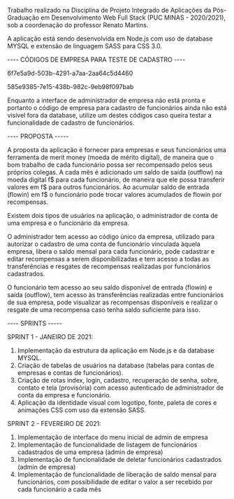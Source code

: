 Trabalho realizado na Disciplina de Projeto Integrado de Aplicações da Pós-Graduação em Desenvolvimento Web Full Stack (PUC MINAS - 2020/2021), sob a coordenação do professor Renato Martins.

A aplicação está sendo desenvolvida em Node.js com uso de database MYSQL e extensão de linguagem SASS para CSS 3.0.


---- CÓDIGOS DE EMPRESA PARA TESTE DE CADASTRO ----

6f7e5a9d-503b-4291-a7aa-2aa64c5d4460

585e9385-7e15-438b-982c-9eb98f097bab

Enquanto a interface de administrador de empresa não está pronta e portanto o código de empresa para cadastro de funcionários ainda não está visível fora da database, utilize um destes códigos caso queira testar a funcionalidade de cadastro de funcionários.


---- PROPOSTA -----

A proposta da aplicação é fornecer para empresas e seus funcionários uma ferramenta de merit money (moeda de mérito digital), de maneira que o bom trabalho de cada funcionário possa ser recompensado pelos seus próprios colegas. A cada mês é adicionado um saldo de saída (outflow) na moeda digital f$ para cada funcionário, de maneira que ele possa transferir valores em f$ para outros funcionários. Ao acumular saldo de entrada (flowin) em f$ o funcionário pode trocar valores acumulados de flowin por recompensas.

Existem dois tipos de usuários na aplicação, o administrador de conta de uma empresa e o funcionário da empresa.

O administrador tem acesso ao código único da empresa, utilizado para autorizar o cadastro de uma conta de funcionário vinculada àquela empresa, libera o saldo mensal para cada funcionário, pode cadastrar e editar recompensas a serem disponibilizadas e tem acesso a todas as transferências e resgates de recompensas realizadas por funcionários cadastrados.

O funcionário tem acesso ao seu saldo disponível de entrada (flowin) e saída (outflow), tem acesso às transferências realizadas entre funcionários de sua empresa, pode visualizar as recompensas disponíveis e realizar o resgate de uma recompensa caso tenha saldo suficiente para isso. 


---- SPRINTS -----

SPRINT 1 - JANEIRO DE 2021:

1. Implementação da estrutura da aplicação em Node.js e da database MYSQL.
2. Criação de tabelas de usuários na database (tabelas para contas de empresas e contas de funcionários).
3. Criação de rotas index, login, cadastro, recuperação de senha, sobre, contato e tela (provisória) com acesso autenticado de administrador de conta da empresa e funcionário.
4. Aplicação da identidade visual com logotipo, fonte, paleta de cores e animações CSS com uso da extensão SASS.

SPRINT 2 - FEVEREIRO DE 2021:

1. Implementação de interface do menu inicial de admin de empresa
2. Implementação de funcionalidade de listagem de funcionários cadastrados de uma empresa (admin de empresa)
3. Implementação de funcionalidade de deletar funcionários cadastrados (admin de empresa)
4. Implementação de funcionalidade de liberação de saldo mensal para funcionários, com possibilidade de editar o valor a ser recebido por cada funcionário a cada mês